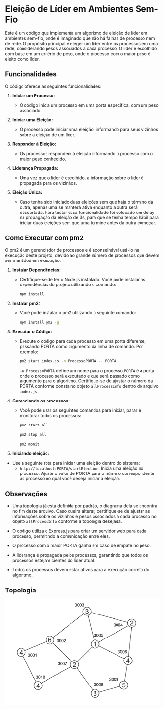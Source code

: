 # Eleição de Líder em Ambientes Sem-Fio

Este é um código que implementa um algoritmo de eleição de líder em ambientes sem-fio, onde é imaginado que não há falhas de processo nem de rede. O propósito principal é eleger um líder entre os processos em uma rede, considerando pesos associados a cada processo. O líder é escolhido com base em um critério de peso, onde o processo com o maior peso é eleito como líder.

## Funcionalidades

O código oferece as seguintes funcionalidades:

1. **Iniciar um Processo:**

   - O código inicia um processo em uma porta específica, com um peso associado.

2. **Iniciar uma Eleição:**

   - O processo pode iniciar uma eleição, informando para seus vizinhos sobre a eleição de um líder.

3. **Responder à Eleição:**

   - Os processos respondem à eleição informando o processo com o maior peso conhecido.

4. **Liderança Propagada:**

   - Uma vez que o líder é escolhido, a informação sobre o líder é propagada para os vizinhos.

5. **Eleição Única:**
   - Caso tenha sido iniciado duas eleições sem que haja o término da outra, apenas uma se manterá ativa enquanto a outra será descartada. Para testar essa funcionalidade foi colocado um delay na propagação da eleição de 3s, para que se tenha tempo hábil para iniciar duas eleições sem que uma termine antes da outra começar.

## Como Executar com pm2

   O pm2 é um gerenciador de processos e é aconselhável usá-lo na execução deste projeto, devido ao grande número de processos que devem ser mantidos em execução.

1. **Instalar Dependências:**

   - Certifique-se de ter o Node.js instalado. Você pode instalar as dependências do projeto utilizando o comando:
     ```bash
     npm install
     ```

2. **Instalar pm2:**

   - Você pode instalar o pm2 utilizando o seguinte comando:
     ```bash
     npm install pm2 -g
     ```

3. **Executar o Código:**

   - Execute o código para cada processo em uma porta diferente, passando PORTA como argumento da linha de comando. Por exemplo:
     ```bash
     pm2 start index.js -n ProcessoPORTA -- PORTA
     ```
     `-n ProcessoPORTA` define um nome para o processo.`PORTA` é a porta onde o processo será executado e que será passado como argumento para o algoritmo.
     Certifique-se de ajustar o número da PORTA conforme consta no objeto `allProcessInfo` dentro do arquivo `index.js`.

4. **Gerenciando os processos:**

   - Você pode usar os seguintes comandos para iniciar, parar e monitorar todos os processos:
     ```bash
     pm2 start all
     ```
     ```bash
     pm2 stop all
     ```
     ```bash
     pm2 monit
     ```

5. **Iniciando eleição:**

- Use a seguinte rota para iniciar uma eleição dentro do sistema:
  - `http://localhost:PORTA/startElection`: Inicia uma eleição no processo.
    Ajuste o valor de PORTA para o número correspondente ao processo no qual você deseja iniciar a eleição.

## Observações

- Uma topologia já está definida por padrão, o diagrama dela se encontra no fim deste arquivo. Caso queira alterar, certifique-se de ajustar as informações sobre os vizinhos e pesos associados a cada processo no objeto `allProcessInfo` conforme a topologia desejada. 

- O código utiliza o Express.js para criar um servidor web para cada processo, permitindo a comunicação entre eles.

- O processo com o maior PORTA ganha em caso de empate no peso.

- A liderança é propagada pelos processos, garantindo que todos os processos estejam cientes do líder atual.

- Todos os processos devem estar ativos para a execução correta do algoritmo.

## Topologia

![Alt text](imgs/topologia.png)

